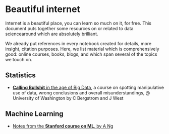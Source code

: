 # Beautiful internet

Internet is a beautiful place, you can learn so much on it, for free. This document puts together some resources on or related to data sciencearound which are absolutely brilliant.

We already put references in every notebook created for details, more insight, citation purposes. Here, we list material which is comprehensively good: online courses, books, blogs, and which span several of the topics we touch on.

## Statistics

* [**Calling Bullshit** in the age of Big Data](http://callingbullshit.org), a course on spotting manipulative use of data, wrong conclusions and overall misunderstandings, @ University of Washington by C Bergstrom and J West

## Machine Learning

* [Notes from the **Stanford course on ML**, by A Ng](http://cs229.stanford.edu/materials.html)
